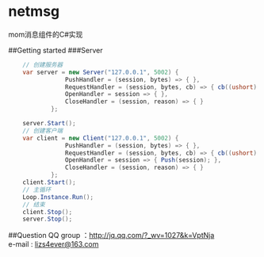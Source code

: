 netmsg
======================
mom消息组件的C#实现

##Getting started
###Server
```C#
    // 创建服务器
    var server = new Server("127.0.0.1", 5002) {
                PushHandler = (session, bytes) => { },
                RequestHandler = (session, bytes, cb) => { cb((ushort) NetError.Success, null); },
                OpenHandler = session => { },
                CloseHandler = (session, reason) => { }
            };

    server.Start();
    // 创建客户端
    var client = new Client("127.0.0.1", 5002) {
                PushHandler = (session, bytes) => { },
                RequestHandler = (session, bytes, cb) => { cb((ushort) NetError.Success, null); },
                OpenHandler = session => { Push(session); },
                CloseHandler = (session, reason) => { }
            };
    client.Start();
    // 主循环
    Loop.Instance.Run();
    // 结束
    client.Stop();
    server.Stop();
```

##Question
QQ group ：http://jq.qq.com/?_wv=1027&k=VptNja
<br>e-mail : lizs4ever@163.com
